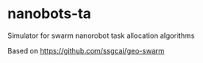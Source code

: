 # nanobots-ta
Simulator for swarm nanorobot task allocation algorithms

Based on https://github.com/ssgcai/geo-swarm
